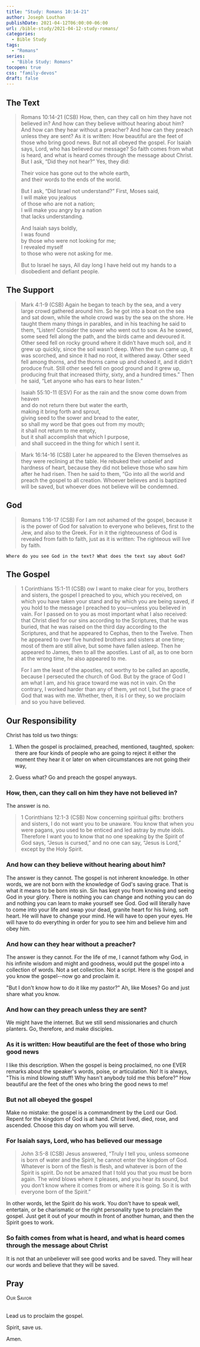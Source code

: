 ```yaml
---
title: "Study: Romans 10:14-21"
author: Joseph Louthan
publishDate: 2021-04-12T06:00:00-06:00
url: /bible-study/2021-04-12-study-romans/
categories:
  - Bible Study
tags:
  - "Romans"
series:
  - "Bible Study: Romans"
tocopen: true
css: "family-devos"
draft: false
---
```

## The Text

>Romans 10:14-21 (CSB) How, then, can they call on him they have not believed in? And how can they believe without hearing about him? And how can they hear without a preacher? And how can they preach unless they are sent? As it is written: How beautiful are the feet of those who bring good news. But not all obeyed the gospel. For Isaiah says, Lord, who has believed our message? So faith comes from what is heard, and what is heard comes through the message about Christ. But I ask, “Did they not hear?” Yes, they did:
>
>Their voice has gone out to the whole earth,  
>and their words to the ends of the world.  
>
>But I ask, “Did Israel not understand?” First, Moses said,  
>I will make you jealous  
>of those who are not a nation;  
>I will make you angry by a nation  
>that lacks understanding.  
>
>And Isaiah says boldly,  
>I was found  
>by those who were not looking for me;  
>I revealed myself  
>to those who were not asking for me.  
>
>But to Israel he says, All day long I have held out my hands to a disobedient and defiant people.

## The Support

>Mark 4:1-9 (CSB) Again he began to teach by the sea, and a very large crowd gathered around him. So he got into a boat on the sea and sat down, while the whole crowd was by the sea on the shore. He taught them many things in parables, and in his teaching he said to them, “Listen! Consider the sower who went out to sow. As he sowed, some seed fell along the path, and the birds came and devoured it. Other seed fell on rocky ground where it didn’t have much soil, and it grew up quickly, since the soil wasn’t deep. When the sun came up, it was scorched, and since it had no root, it withered away. Other seed fell among thorns, and the thorns came up and choked it, and it didn’t produce fruit. Still other seed fell on good ground and it grew up, producing fruit that increased thirty, sixty, and a hundred times.” Then he said, “Let anyone who has ears to hear listen.”

>Isaiah 55:10-11 (ESV)
>For as the rain and the snow come down from heaven  
>and do not return there but water the earth,  
>making it bring forth and sprout,  
>giving seed to the sower and bread to the eater,  
>so shall my word be that goes out from my mouth;  
>it shall not return to me empty,  
>but it shall accomplish that which I purpose,  
>and shall succeed in the thing for which I sent it.

>Mark 16:14-16 (CSB) Later he appeared to the Eleven themselves as they were reclining at the table. He rebuked their unbelief and hardness of heart, because they did not believe those who saw him after he had risen. Then he said to them, “Go into all the world and preach the gospel to all creation. Whoever believes and is baptized will be saved, but whoever does not believe will be condemned.

## God

>Romans 1:16-17 (CSB) For I am not ashamed of the gospel, because it is the power of God for salvation to everyone who believes, first to the Jew, and also to the Greek. For in it the righteousness of God is revealed from faith to faith, just as it is written: The righteous will live by faith.

`Where do you see God in the text? What does the text say about God?`

## The Gospel

>1 Corinthians 15:1-11 (CSB) ow I want to make clear for you, brothers and sisters, the gospel I preached to you, which you received, on which you have taken your stand and by which you are being saved, if you hold to the message I preached to you—unless you believed in vain. For I passed on to you as most important what I also received: that Christ died for our sins according to the Scriptures, that he was buried, that he was raised on the third day according to the Scriptures, and that he appeared to Cephas, then to the Twelve. Then he appeared to over five hundred brothers and sisters at one time; most of them are still alive, but some have fallen asleep. Then he appeared to James, then to all the apostles. Last of all, as to one born at the wrong time, he also appeared to me.
>
>For I am the least of the apostles, not worthy to be called an apostle, because I persecuted the church of God. But by the grace of God I am what I am, and his grace toward me was not in vain. On the contrary, I worked harder than any of them, yet not I, but the grace of God that was with me. Whether, then, it is I or they, so we proclaim and so you have believed.

## Our Responsibility

Christ has told us two things:

1. When the gospel is proclaimed, preached, mentioned, taughted, spoken: there are four kinds of people who are going to reject it either the moment they hear it or later on when circumstances are not going their way,

2. Guess what? Go and preach the gospel anyways.

### How, then, can they call on him they have not believed in?

The answer is no.

>1 Corinthians 12:1-3 (CSB) Now concerning spiritual gifts: brothers and sisters, I do not want you to be unaware. You know that when you were pagans, you used to be enticed and led astray by mute idols. Therefore I want you to know that no one speaking by the Spirit of God says, “Jesus is cursed,” and no one can say, “Jesus is Lord,” except by the Holy Spirit.

### And how can they believe without hearing about him?

The answer is they cannot. The gospel is not inherent knowledge. In other words, we are not born with the knowledge of God's saving grace. That is what it means to be born into sin. Sin has kept you from knowing and seeing God in your glory. There is nothing you can change and nothing you can do and nothing you can learn to make yourself see God. God will literally have to come into your life and swap your dead, granite heart for his living, soft heart. He will have to change your mind. He will have to open your eyes. He will have to do everything in order for you to see him and believe him and obey him.

### And how can they hear without a preacher?

The answer is they cannot. For the life of me, I cannot fathom why God, in his infinite wisdom and might and goodness, would put the gospel into a collection of words. Not a set collection. Not a script. Here is the gospel and you know the gospel--now go and proclaim it.

"But I don't know how to do it like my pastor?" Ah, like Moses? Go and just share what you know.

### And how can they preach unless they are sent?

We might have the internet. But we still send missionaries and church planters. Go, therefore, and make disciples.

### As it is written: How beautiful are the feet of those who bring good news

I like this description. When the gospel is being proclaimed, no one EVER remarks about the speaker's words, poise, or articulation. No! It is always, "This is mind blowing stuff! Why hasn't anybody told me this before?" How beautiful are the feet of the ones who bring the good news to me!

### But not all obeyed the gospel

Make no mistake: the gospel is a commandment by the Lord our God.  Repent for the kingdom of God is at hand. Christ lived, died, rose, and ascended. Choose this day on whom you will serve.

### For Isaiah says, Lord, who has believed our message

>John 3:5-8 (CSB) Jesus answered, “Truly I tell you, unless someone is born of water and the Spirit, he cannot enter the kingdom of God. Whatever is born of the flesh is flesh, and whatever is born of the Spirit is spirit. Do not be amazed that I told you that you must be born again. The wind blows where it pleases, and you hear its sound, but you don’t know where it comes from or where it is going. So it is with everyone born of the Spirit.”

In other words, let the Spirit do his work. You don't have to speak well,  entertain, or be charismatic or the right personality type to proclaim the gospel. Just get it out of your mouth in front of another human, and then the Spirit goes to work.

### So faith comes from what is heard, and what is heard comes through the message about Christ

It is not that an unbeliever will see good works and be saved. They will hear our words and believe that they will be saved.

## Pray

<div style="font-variant: small-caps;">
Our Savior
</div>
&nbsp;

Lead us to proclaim the gospel.

Spirit, save us.

Amen.
